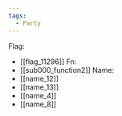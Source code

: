 ```yaml
---
tags:
  - Party
---
```

Flag:
- [[flag_11296]]
Fn:
- [[sub000_function2]]
Name:
- [[name_12]]
- [[name_13]]
- [[name_4]]
- [[name_8]]
